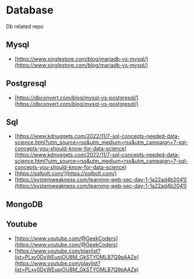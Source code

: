 # Database
Db related repo

## Mysql 
- [https://www.singlestore.com/blog/mariadb-vs-mysql/](https://www.singlestore.com/blog/mariadb-vs-mysql/)

## Postgresql
- [https://dbconvert.com/blog/mysql-vs-postgresql/](https://dbconvert.com/blog/mysql-vs-postgresql/)<br>

## Sql
- [https://www.kdnuggets.com/2022/11/7-sql-concepts-needed-data-science.html?utm_source=rss&utm_medium=rss&utm_campaign=7-sql-concepts-you-should-know-for-data-science](https://www.kdnuggets.com/2022/11/7-sql-concepts-needed-data-science.html?utm_source=rss&utm_medium=rss&utm_campaign=7-sql-concepts-you-should-know-for-data-science)<br>
- [https://sqlbolt.com/](https://sqlbolt.com/)<br>
- [https://systemweakness.com/learning-web-sec-day-1-1a22ad4b2041](https://systemweakness.com/learning-web-sec-day-1-1a22ad4b2041)<br>

## MongoDB

## Youtube
- [https://www.youtube.com/@GeekCoders](https://www.youtube.com/@GeekCoders)<br>
- [https://www.youtube.com/playlist?list=PLxy0DxWEupiOU8M_GkSTYOMLB7Q9pAAZe](https://www.youtube.com/playlist?list=PLxy0DxWEupiOU8M_GkSTYOMLB7Q9pAAZe)<br>
